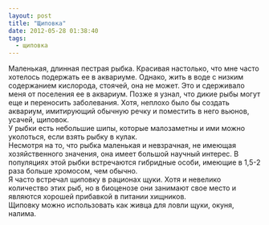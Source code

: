 ```yaml
---
layout: post
title: "Щиповка"
date: 2012-05-28 01:38:40
tags:
  - щиповка
---
```

Маленькая, длинная пестрая рыбка. Красивая настолько, что мне часто
хотелось подержать ее в аквариуме. Однако, жить в воде с низким
содержанием кислорода, стоячей, она не может. Это и сдерживало меня от
поселения ее в аквариум. Позже я узнал, что дикие рыбы могут еще и
переносить заболевания. Хотя, неплохо было бы создать аквариум,
имитирующий обычную речку и поместить в него вьюнов, усачей, щиповок.  
У рыбки есть небольшие шипы, которые малозаметны и ими можно уколоться,
если взять рыбку в кулак.  
Несмотря на то, что рыбка маленькая и невзрачная, не имеющая
хозяйственного значения, она имеет большой научный интерес. В популяциях
этой рыбки встречаются гибридные особи, имеющие в 1,5-2 раза больше
хромосом, чем обычно.  
Я часто встречал щиповку в рационах щуки. Хотя и невелико количество
этих рыб, но в биоценозе они занимают свое место и являются хорошей
прибавкой в питании хищников.  
Щиповку можно использовать как живца для ловли щуки, окуня, налима.

